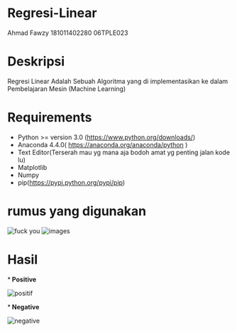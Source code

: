 # Regresi-Linear

Ahmad Fawzy
181011402280
06TPLE023

# Deskripsi
Regresi Linear Adalah Sebuah Algoritma yang di implementasikan ke dalam Pembelajaran Mesin (Machine Learning)


# Requirements
* Python >= version 3.0 (https://www.python.org/downloads/)
* Anaconda 4.4.0( https://anaconda.org/anaconda/python )
* Text Editor(Terserah mau yg mana aja bodoh amat yg penting jalan kode lu)
* Matplotlib
* Numpy
* pip(https://pypi.python.org/pypi/pip)


# rumus yang digunakan

![fuck you](https://user-images.githubusercontent.com/29954788/34341740-942bd54e-e9d0-11e7-9f5b-3ca3377ffd71.png)       ![images](https://user-images.githubusercontent.com/29954788/34341751-b90c4498-e9d0-11e7-923c-0dc442b8b764.png)




# Hasil 

*<b> Positive</b>

![positif](https://user-images.githubusercontent.com/29954788/34341692-5dd91b74-e9cf-11e7-987b-64f43f8608aa.PNG)


*<b> Negative</b>

![negative](https://user-images.githubusercontent.com/29954788/34341721-2c1dee24-e9d0-11e7-9f16-2ad6434aacdd.PNG)










